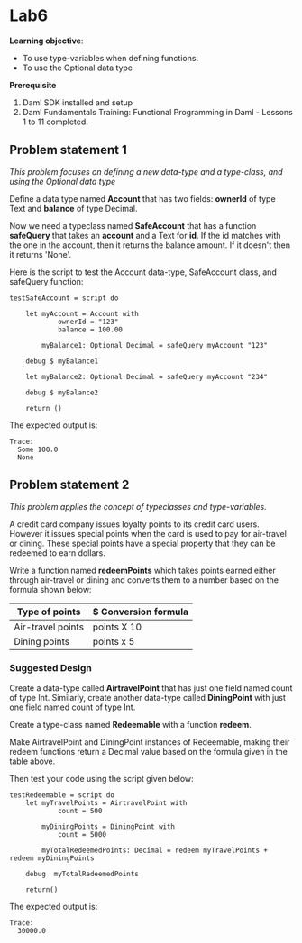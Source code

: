 # Lab6

**Learning objective**: 
- To use type-variables when defining functions. 
- To use the Optional data type

**Prerequisite**
1. Daml SDK installed and setup
2. Daml Fundamentals Training: Functional Programming in Daml - Lessons 1 to 11 completed.

## Problem statement 1
*This problem focuses on defining a new data-type and a type-class, and using the Optional data type*

Define a data type named **Account** that has two fields: **ownerId** of type Text and **balance** of type Decimal. 

Now we need a typeclass named **SafeAccount** that has a function **safeQuery** that takes an **account** and a Text for **id**. If the id matches with the one in the account, then it returns the balance amount. If it doesn't then it returns 'None'. 

Here is the script to test the Account data-type, SafeAccount class, and safeQuery function:

```
testSafeAccount = script do 

    let myAccount = Account with 
            ownerId = "123"
            balance = 100.00

        myBalance1: Optional Decimal = safeQuery myAccount "123"

    debug $ myBalance1

    let myBalance2: Optional Decimal = safeQuery myAccount "234"

    debug $ myBalance2

    return ()
```

The expected output is:

```
Trace: 
  Some 100.0
  None
```

## Problem statement 2
*This problem applies the concept of typeclasses and type-variables.*

A credit card company issues loyalty points to its credit card users. However it issues special points when the card is used to pay for air-travel or dining. These special points have a special property that they can be redeemed to earn dollars. 

Write a function named **redeemPoints** which takes points earned either through air-travel or dining and converts them to a number based on the formula shown below:

| Type of points     | $ Conversion formula |
|--------------------|---------------------|
| Air-travel points  | points X 10         |
| Dining points      | points x 5          |


### Suggested Design

Create a data-type called **AirtravelPoint** that has just one field named count of type Int. Similarly, create another data-type called **DiningPoint** with just one field named count of type Int. 

Create a type-class named **Redeemable** with a function **redeem**.

Make AirtravelPoint and DiningPoint instances of Redeemable, making their redeem functions return a Decimal value based on the formula given in the table above. 

Then test your code using the script given below:

```
testRedeemable = script do 
    let myTravelPoints = AirtravelPoint with 
            count = 500

        myDiningPoints = DiningPoint with 
            count = 5000

        myTotalRedeemedPoints: Decimal = redeem myTravelPoints + redeem myDiningPoints

    debug  myTotalRedeemedPoints 
   
    return()
```

The expected output is:

```
Trace: 
  30000.0
```
